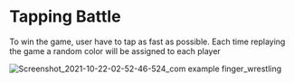 # Tapping Battle 
To win the game, user have to tap as fast as possible. Each time replaying the game a random color will be assigned to each player

![Screenshot_2021-10-22-02-52-46-524_com example finger_wrestling](https://user-images.githubusercontent.com/48752942/138357024-136a7a6a-1ba4-4ca9-8767-a4e884d345ed.jpg)


<!-- A new Flutter project.

## Getting Started

This project is a starting point for a Flutter application.

A few resources to get you started if this is your first Flutter project:

- [Lab: Write your first Flutter app](https://flutter.dev/docs/get-started/codelab)
- [Cookbook: Useful Flutter samples](https://flutter.dev/docs/cookbook)

For help getting started with Flutter, view our
[online documentation](https://flutter.dev/docs), which offers tutorials,
samples, guidance on mobile development, and a full API reference.

